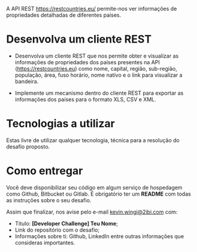 A API REST https://restcountries.eu/ permite-nos ver informações de propriedades detalhadas de diferentes países.

# Desenvolva um cliente REST
* Desenvolva um cliente REST que nos permite obter e visualizar as informações de propriedades dos países presentes na API (https://restcountries.eu) como nome, capital, região, sub-região, população, área, fuso horário, nome nativo e o link para visualizar a bandeira. 

* Implemente um mecanismo dentro do cliente REST para exportar as informações dos países para o formato XLS, CSV e XML. 

# Tecnologias a utilizar
Estas livre de utilizar qualquer tecnologia, técnica para a resolução do desafio proposto.

# Como entregar
Você deve disponibilizar seu código em algum serviço de hospedagem como Github, Bitbucket ou Gitlab.
É obrigatório ter um **README** com todas as instruções sobre o seu desafio.

Assim que finalizar, nos avise pelo e-mail kevin.wingi@2ibi.com com:
* Titulo: **[Developer Challenge] Teu Nome**;
* Link do repositório com o desafio;
* Informações sobre ti: Github, LinkedIn entre outras informações que consideras importantes.
